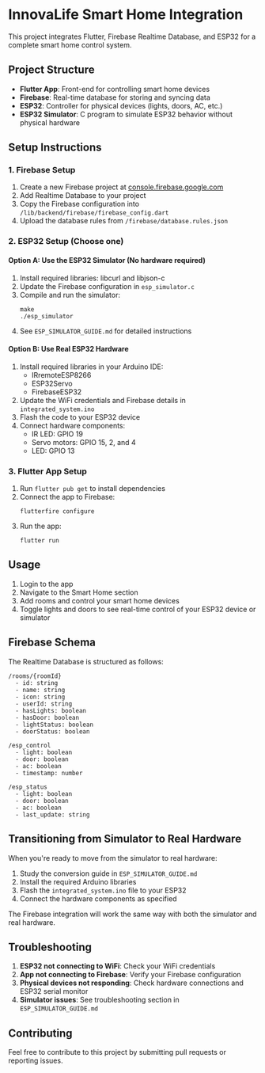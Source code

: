 # InnovaLife Smart Home Integration

This project integrates Flutter, Firebase Realtime Database, and ESP32 for a complete smart home control system.

## Project Structure

- **Flutter App**: Front-end for controlling smart home devices
- **Firebase**: Real-time database for storing and syncing data
- **ESP32**: Controller for physical devices (lights, doors, AC, etc.)
- **ESP32 Simulator**: C program to simulate ESP32 behavior without physical hardware

## Setup Instructions

### 1. Firebase Setup

1. Create a new Firebase project at [console.firebase.google.com](https://console.firebase.google.com)
2. Add Realtime Database to your project
3. Copy the Firebase configuration into `/lib/backend/firebase/firebase_config.dart`
4. Upload the database rules from `/firebase/database.rules.json`

### 2. ESP32 Setup (Choose one)

#### Option A: Use the ESP32 Simulator (No hardware required)

1. Install required libraries: libcurl and libjson-c
2. Update the Firebase configuration in `esp_simulator.c`
3. Compile and run the simulator:
   ```
   make
   ./esp_simulator
   ```
4. See `ESP_SIMULATOR_GUIDE.md` for detailed instructions

#### Option B: Use Real ESP32 Hardware

1. Install required libraries in your Arduino IDE:
   - IRremoteESP8266
   - ESP32Servo
   - FirebaseESP32
2. Update the WiFi credentials and Firebase details in `integrated_system.ino`
3. Flash the code to your ESP32 device
4. Connect hardware components:
   - IR LED: GPIO 19
   - Servo motors: GPIO 15, 2, and 4
   - LED: GPIO 13

### 3. Flutter App Setup

1. Run `flutter pub get` to install dependencies
2. Connect the app to Firebase:
   ```
   flutterfire configure
   ```
3. Run the app:
   ```
   flutter run
   ```

## Usage

1. Login to the app
2. Navigate to the Smart Home section
3. Add rooms and control your smart home devices
4. Toggle lights and doors to see real-time control of your ESP32 device or simulator

## Firebase Schema

The Realtime Database is structured as follows:

```
/rooms/{roomId}
  - id: string
  - name: string
  - icon: string
  - userId: string
  - hasLights: boolean
  - hasDoor: boolean
  - lightStatus: boolean
  - doorStatus: boolean

/esp_control
  - light: boolean
  - door: boolean
  - ac: boolean
  - timestamp: number

/esp_status
  - light: boolean
  - door: boolean
  - ac: boolean
  - last_update: string
```

## Transitioning from Simulator to Real Hardware

When you're ready to move from the simulator to real hardware:

1. Study the conversion guide in `ESP_SIMULATOR_GUIDE.md`
2. Install the required Arduino libraries
3. Flash the `integrated_system.ino` file to your ESP32
4. Connect the hardware components as specified

The Firebase integration will work the same way with both the simulator and real hardware.

## Troubleshooting

1. **ESP32 not connecting to WiFi**: Check your WiFi credentials
2. **App not connecting to Firebase**: Verify your Firebase configuration
3. **Physical devices not responding**: Check hardware connections and ESP32 serial monitor
4. **Simulator issues**: See troubleshooting section in `ESP_SIMULATOR_GUIDE.md`

## Contributing

Feel free to contribute to this project by submitting pull requests or reporting issues.
